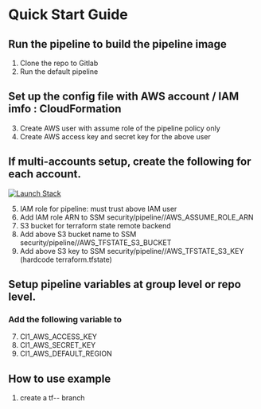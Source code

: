 # Quick Start Guide


## Run the pipeline to build the pipeline image
1. Clone the repo to Gitlab
2. Run the default pipeline

## Set up the config file with AWS account / IAM imfo : CloudFormation
3. Create AWS user with assume role of the pipeline policy only
4. Create AWS access key and secret key for the above user

## If multi-accounts setup, create the following for each account.
[![Launch Stack](https://s3.amazonaws.com/cloudformation-examples/cloudformation-launch-stack.png)](https://console.aws.amazon.com/cloudformation/home?region=us-east-1#/stacks/new?stackName=InfraPipeSetup&templateURL=https://shiftsecurityleft-infrapipe-cf.s3.amazonaws.com/infrapipe/master/cf-templates/infrapipe-setup.cfn.yaml)

5. IAM role for pipeline: must trust above IAM user
6. Add IAM role ARN to SSM security/pipeline/<ENV>/AWS_ASSUME_ROLE_ARN
6. S3 bucket for terraform state remote backend
11. Add above S3 bucket name to SSM security/pipeline/<ENV>/AWS_TFSTATE_S3_BUCKET
11. Add above S3 key to SSM security/pipeline/<ENV>/AWS_TFSTATE_S3_KEY (hardcode terraform.tfstate)

## Setup pipeline variables at group level or repo level.
### Add the following variable to 
7. CI1_AWS_ACCESS_KEY
8. CI1_AWS_SECRET_KEY
10. CI1_AWS_DEFAULT_REGION

## How to use example
1. create a tf-<ENV>-<description> branch